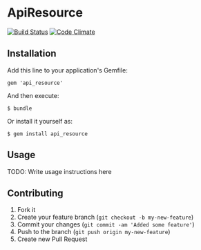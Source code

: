 # ApiResource

[![Build Status](https://travis-ci.org/LifebookerInc/api_resource.png)](https://travis-ci.org/LifebookerInc/api_resource)
[![Code Climate](https://codeclimate.com/repos/4e6ecf916fc9585bc8000021/badges/ffc7b6401db137ffbd2d/gpa.png)](https://codeclimate.com/repos/4e6ecf916fc9585bc8000021/feed)

## Installation

Add this line to your application's Gemfile:

    gem 'api_resource'

And then execute:

    $ bundle

Or install it yourself as:

    $ gem install api_resource

## Usage

TODO: Write usage instructions here

## Contributing

1. Fork it
2. Create your feature branch (`git checkout -b my-new-feature`)
3. Commit your changes (`git commit -am 'Added some feature'`)
4. Push to the branch (`git push origin my-new-feature`)
5. Create new Pull Request
